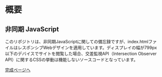 # 概要

## 非同期 JavaScript

このリポジトリは、非同期JavaScriptに関しての備忘録ですが、index.htmlファイルはレスポンシブWebデザインを適用しています。ディスプレイの幅が799px以下のデバイスでサイトを閲覧した場合、交差監視API（Intersection Observer API）に関するCSSの挙動は機能しないソースコードとなっています。


[完成ページへ](https://yscyber.github.io/asynchronous-js/ "https://yscyber.github.io/asynchronous-js/")
